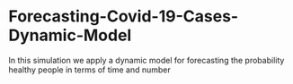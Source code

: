 # Forecasting-Covid-19-Cases-Dynamic-Model
In this simulation we apply a dynamic model for forecasting the probability healthy people in terms of time and number
